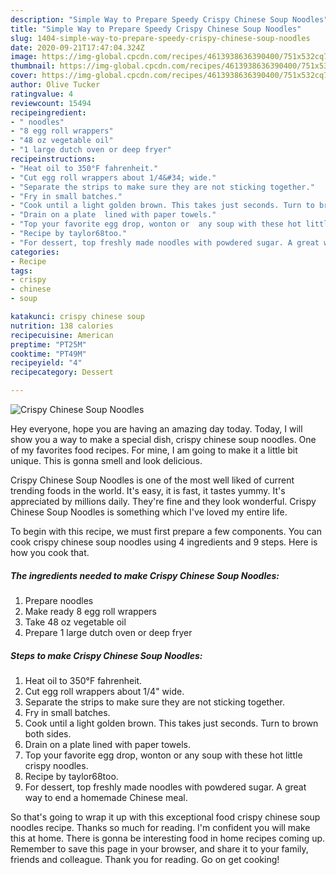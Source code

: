 ```yaml
---
description: "Simple Way to Prepare Speedy Crispy Chinese Soup Noodles"
title: "Simple Way to Prepare Speedy Crispy Chinese Soup Noodles"
slug: 1404-simple-way-to-prepare-speedy-crispy-chinese-soup-noodles
date: 2020-09-21T17:47:04.324Z
image: https://img-global.cpcdn.com/recipes/4613938636390400/751x532cq70/crispy-chinese-soup-noodles-recipe-main-photo.jpg
thumbnail: https://img-global.cpcdn.com/recipes/4613938636390400/751x532cq70/crispy-chinese-soup-noodles-recipe-main-photo.jpg
cover: https://img-global.cpcdn.com/recipes/4613938636390400/751x532cq70/crispy-chinese-soup-noodles-recipe-main-photo.jpg
author: Olive Tucker
ratingvalue: 4
reviewcount: 15494
recipeingredient:
- " noodles"
- "8 egg roll wrappers"
- "48 oz vegetable oil"
- "1 large dutch oven or deep fryer"
recipeinstructions:
- "Heat oil to 350°F fahrenheit."
- "Cut egg roll wrappers about 1/4&#34; wide."
- "Separate the strips to make sure they are not sticking together."
- "Fry in small batches."
- "Cook until a light golden brown. This takes just seconds. Turn to brown both sides."
- "Drain on a plate  lined with paper towels."
- "Top your favorite egg drop, wonton or  any soup with these hot little crispy noodles."
- "Recipe by taylor68too."
- "For dessert, top freshly made noodles with powdered sugar. A great way to end a homemade Chinese meal."
categories:
- Recipe
tags:
- crispy
- chinese
- soup

katakunci: crispy chinese soup 
nutrition: 138 calories
recipecuisine: American
preptime: "PT25M"
cooktime: "PT49M"
recipeyield: "4"
recipecategory: Dessert

---
```



![Crispy Chinese Soup Noodles](https://img-global.cpcdn.com/recipes/4613938636390400/751x532cq70/crispy-chinese-soup-noodles-recipe-main-photo.jpg)

Hey everyone, hope you are having an amazing day today. Today, I will show you a way to make a special dish, crispy chinese soup noodles. One of my favorites food recipes. For mine, I am going to make it a little bit unique. This is gonna smell and look delicious.

Crispy Chinese Soup Noodles is one of the most well liked of current trending foods in the world. It's easy, it is fast, it tastes yummy. It's appreciated by millions daily. They're fine and they look wonderful. Crispy Chinese Soup Noodles is something which I've loved my entire life.




To begin with this recipe, we must first prepare a few components. You can cook crispy chinese soup noodles using 4 ingredients and 9 steps. Here is how you cook that.

<!--inarticleads1-->

##### The ingredients needed to make Crispy Chinese Soup Noodles:

1. Prepare  noodles
1. Make ready 8 egg roll wrappers
1. Take 48 oz vegetable oil
1. Prepare 1 large dutch oven or deep fryer




<!--inarticleads2-->

##### Steps to make Crispy Chinese Soup Noodles:

1. Heat oil to 350°F fahrenheit.
1. Cut egg roll wrappers about 1/4&#34; wide.
1. Separate the strips to make sure they are not sticking together.
1. Fry in small batches.
1. Cook until a light golden brown. This takes just seconds. Turn to brown both sides.
1. Drain on a plate  lined with paper towels.
1. Top your favorite egg drop, wonton or  any soup with these hot little crispy noodles.
1. Recipe by taylor68too.
1. For dessert, top freshly made noodles with powdered sugar. A great way to end a homemade Chinese meal.




So that's going to wrap it up with this exceptional food crispy chinese soup noodles recipe. Thanks so much for reading. I'm confident you will make this at home. There is gonna be interesting food in home recipes coming up. Remember to save this page in your browser, and share it to your family, friends and colleague. Thank you for reading. Go on get cooking!
